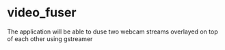 # video_fuser
The application will be able to duse two webcam streams overlayed on top of each other using gstreamer
